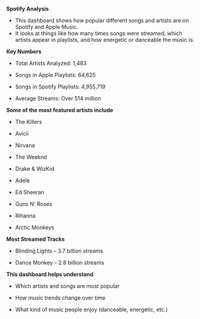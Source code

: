 **Spotify Analysis**

* This dashboard shows how popular different songs and artists are on Spotify and Apple Music. 
* It looks at things like how many times songs were streamed, which artists appear in playlists, and how energetic or danceable the music is.

**Key Numbers**

* Total Artists Analyzed: 1,483

* Songs in Apple Playlists: 64,625

* Songs in Spotify Playlists: 4,955,719

* Average Streams: Over 514 million


**Some of the most featured artists include**

* The Killers

* Avicii

* Nirvana

* The Weeknd

* Drake & WizKid

* Adele

* Ed Sheeran

* Guns N' Roses

* Rihanna

* Arctic Monkeys


**Most Streamed Tracks**

* Blinding Lights – 3.7 billion streams

* Dance Monkey – 2.8 billion streams


**This dashboard helps understand**

* Which artists and songs are most popular

* How music trends change over time

* What kind of music people enjoy (danceable, energetic, etc.)


